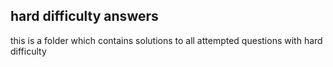 ## hard difficulty answers

this is a folder which contains solutions to all attempted questions with hard difficulty 